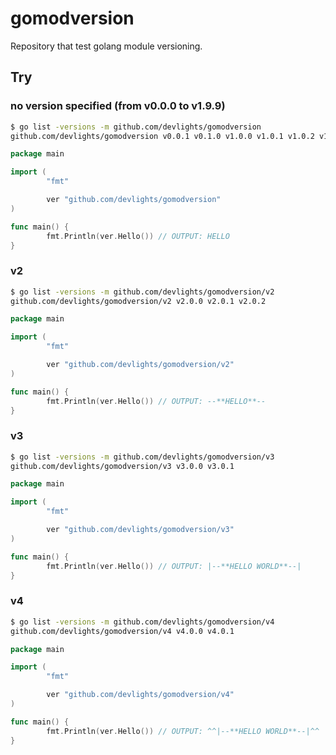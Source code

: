 # gomodversion

Repository that test golang module versioning.

## Try

### no version specified (from v0.0.0 to v1.9.9)

```sh
$ go list -versions -m github.com/devlights/gomodversion
github.com/devlights/gomodversion v0.0.1 v0.1.0 v1.0.0 v1.0.1 v1.0.2 v1.1.0 v1.1.1 v1.1.2
```

```go
package main

import (
        "fmt"

        ver "github.com/devlights/gomodversion"
)

func main() {
        fmt.Println(ver.Hello()) // OUTPUT: HELLO
}
```

### v2

```sh
$ go list -versions -m github.com/devlights/gomodversion/v2
github.com/devlights/gomodversion/v2 v2.0.0 v2.0.1 v2.0.2
```

```go
package main

import (
        "fmt"

        ver "github.com/devlights/gomodversion/v2"
)

func main() {
        fmt.Println(ver.Hello()) // OUTPUT: --**HELLO**--
}
```

### v3

```sh
$ go list -versions -m github.com/devlights/gomodversion/v3
github.com/devlights/gomodversion/v3 v3.0.0 v3.0.1
```

```go
package main

import (
        "fmt"

        ver "github.com/devlights/gomodversion/v3"
)

func main() {
        fmt.Println(ver.Hello()) // OUTPUT: |--**HELLO WORLD**--|
}
```

### v4

```sh
$ go list -versions -m github.com/devlights/gomodversion/v4
github.com/devlights/gomodversion/v4 v4.0.0 v4.0.1
```

```go
package main

import (
        "fmt"

        ver "github.com/devlights/gomodversion/v4"
)

func main() {
        fmt.Println(ver.Hello()) // OUTPUT: ^^|--**HELLO WORLD**--|^^
}
```
